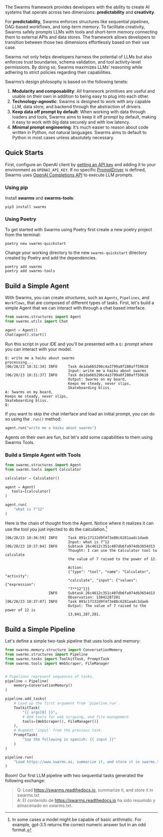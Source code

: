 The Swarms framework provides developers with the ability to create AI systems that operate across two dimensions: **predictability** and **creativity**. 

For **predictability**, Swarms enforces structures like sequential pipelines, DAG-based workflows, and long-term memory. To facilitate creativity, Swarms safely prompts LLMs with tools and short-term memory connecting them to external APIs and data stores. The framework allows developers to transition between those two dimensions effortlessly based on their use case.

Swarms not only helps developers harness the potential of LLMs but also enforces trust boundaries, schema validation, and tool activity-level permissions. By doing so, Swarms maximizes LLMs’ reasoning while adhering to strict policies regarding their capabilities.

Swarms’s design philosophy is based on the following tenets:

1. **Modularity and composability**: All framework primitives are useful and usable on their own in addition to being easy to plug into each other.
2. **Technology-agnostic**: Swarms is designed to work with any capable LLM, data store, and backend through the abstraction of drivers.
3. **Keep data off prompt by default**: When working with data through loaders and tools, Swarms aims to keep it off prompt by default, making it easy to work with big data securely and with low latency.
4. **Minimal prompt engineering**: It’s much easier to reason about code written in Python, not natural languages. Swarms aims to default to Python in most cases unless absolutely necessary.

## Quick Starts

First, configure an OpenAI client by [getting an API key](https://beta.openai.com/account/api-keys) and adding it to your environment as `OPENAI_API_KEY`. If no specific [PromptDriver](structures/prompt-drivers.md) is defined, Swarms uses [OpenAI Completions API](https://platform.openai.com/docs/guides/completion) to execute LLM prompts. 

### Using pip

Install **swarms** and **swarms-tools**:

```
pip3 install swarms 
```

### Using Poetry

To get started with Swarms using Poetry first create a new poetry project from the terminal: 

```
poetry new swarms-quickstart
```

Change your working directory to the new `swarms-quickstart` directory created by Poetry and add the dependencies. 

```
poetry add swarms
poetry add swarms-tools
```
## Build a Simple Agent 
With Swarms, you can create *structures*, such as `Agents`, `Pipelines`, and `Workflows`, that are composed of different types of tasks. First, let's build a simple Agent that we can interact with through a chat based interface. 

```python
from swarms.structures import Agent
from swarms.utils import Chat

agent = Agent()
Chat(agent).start()
```
Run this script in your IDE and you'll be presented with a `Q:` prompt where you can interact with your model. 
```
Q: write me a haiku about swarms 
processing...
[06/28/23 10:31:34] INFO     Task de1da665296c4a3799a0f280aff59610              
                             Input: write me a haiku about swarms             
[06/28/23 10:31:37] INFO     Task de1da665296c4a3799a0f280aff59610              
                             Output: Swarms on my board,                      
                             Keeps me steady, never slips,                      
                             Skateboarding bliss.                               
A: Swarms on my board,
Keeps me steady, never slips,
Skateboarding bliss.
Q: 
```
If you want to skip the chat interface and load an initial prompt, you can do so using the `.run()` method: 

```python
agent.run("write me a haiku about swarms")
```
Agents on their own are fun, but let's add some capabilities to them using Swarms Tools. 
### Build a Simple Agent with Tools 

```python
from swarms.structures import Agent
from swarms.tools import Calculator

calculator = Calculator()

agent = Agent(
   tools=[calculator]
)

agent.run(
    "what is 7^12"
)
```
Here is the chain of thought from the Agent. Notice where it realizes it can use the tool you just injected to do the calculation.[^1] 
[^1]: In some cases a model might be capable of basic arithmatic. For example, gpt-3.5 returns the correct numeric answer but in an odd format.

```
[06/28/23 10:36:59] INFO     Task 891c17132d9f4f3e88c6281aadc1daeb              
                             Input: what is 7^12                                
[06/28/23 10:37:04] INFO     Subtask 26c4612c351c407db6fa974db3654d13           
                             Thought: I can use the Calculator tool to calculate
                             the value of 7 raised to the power of 12.          
                                                                                
                             Action:                                            
                             {"type": "tool", "name": "Calculator", "activity": 
                             "calculate", "input": {"values": {"expression":    
                             "7**12"}}}                                         
                    INFO     Subtask 26c4612c351c407db6fa974db3654d13           
                             Observation: 13841287201                           
[06/28/23 10:37:07] INFO     Task 891c17132d9f4f3e88c6281aadc1daeb              
                             Output: The value of 7 raised to the power of 12 is
                             13,841,287,201.   
```

## Build a Simple Pipeline

Let's define a simple two-task pipeline that uses tools and memory:

```python
from swarms.memory.structure import ConversationMemory
from swarms.structures import Pipeline
from swarms.tasks import ToolkitTask, PromptTask
from swarms.tools import WebScraper, FileManager


# Pipelines represent sequences of tasks.
pipeline = Pipeline(
    memory=ConversationMemory()
)

pipeline.add_tasks(
    # Load up the first argument from `pipeline.run`.
    ToolkitTask(
        "{{ args[0] }}",
        # Add tools for web scraping, and file management
        tools=[WebScraper(), FileManager()]
    ),
    # Augment `input` from the previous task.
    PromptTask(
        "Say the following in spanish: {{ input }}"
    )
)

pipeline.run(
    "Load https://www.swarms.ai, summarize it, and store it in swarms.txt"
)
```

Boom! Our first LLM pipeline with two sequential tasks generated the following exchange:

> Q: Load https://swarms.readthedocs.io, summarize it, and store it in swarms.txt  
> A: El contenido de https://swarms.readthedocs.io ha sido resumido y almacenado en swarms.txt.
